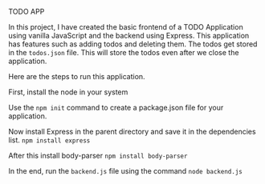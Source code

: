 TODO APP

In this project, I have created the basic frontend of a TODO Application using vanilla JavaScript and the backend using Express. This application has features such as adding todos and deleting them. The todos get stored in the `todos.json` file. This will store the todos even after we close the application.



Here are the steps to run this application.


First, install the node in your system

Use the `npm init` command to create a package.json file for your application.

Now install Express in the parent directory and save it in the dependencies list.
`npm install express`

After this install body-parser
`npm install body-parser`

In the end, run the `backend.js` file using the command `node backend.js`
